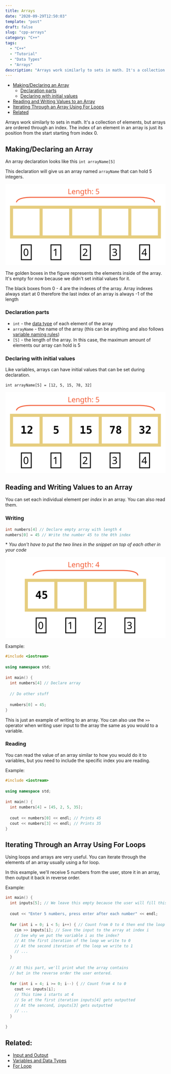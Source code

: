 ```yaml
---
title: Arrays 
date: "2020-09-29T12:50:03"
template: "post"
draft: false 
slug: "cpp-arrays"
category: "C++"
tags:
  - "C++"
  - "Tutorial"
  - "Data Types"
  - "Arrays"
description: "Arrays work similarly to sets in math. It's a collection of elements, but arrays are ordered through an index. The index of an element in an array is just its position from the start starting from index 0."
---
```


- [Making/Declaring an Array](#makingdeclaring-an-array)
  - [Declaration parts](#declaration-parts)
  - [Declaring with initial values](#declaring-with-initial-values)
- [Reading and Writing Values to an Array](#reading-and-writing-values-to-an-array)
- [Iterating Through an Array Using For Loops](#iterating-through-an-array-using-for-loops)
- [Related](#related)

Arrays work similarly to sets in math. It's a collection of elements, but arrays are ordered through an index. The index of an element in an array is just its position from the start starting from index 0.

## Making/Declaring an Array

An array declaration looks like this `int arrayName[5]`

This declaration will give us an array named `arrayName` that can hold 5 integers.

![Visual guide of an empty array with length 5](/media/graphic-cpp-arrays-1.svg)

The golden boxes in the figure represents the elements inside of the array. It's empty for now because we didn't set initial values for it.

The black boxes from 0 - 4 are the indexes of the array. Array indexes always start at 0 therefore the last index of an array is always -1 of the length

### Declaration parts

- `int` - the [data type](/posts/cpp-variables#basic-data-types) of each element of the array
- `arrayName` - the name of the array \(this can be anything and also follows [variable naming rules](/posts/cpp-variables#variable-naming-rules)\)
- `[5]` - the length of the array. In this case, the maximum amount of elements our array can hold is 5

### Declaring with initial values

Like variables, arrays can have initial values that can be set during declaration.

`int arrayName[5] = [12, 5, 15, 78, 32]`

![Array declared with initial values](/media/graphic-cpp-arrays-2.svg)

## Reading and Writing Values to an Array

You can set each individual element per *index* in an array. You can also read them.

### Writing

```cpp
int numbers[4] // Declare empty array with length 4
numbers[0] = 45 // Write the number 45 to the 0th index
```

\* *You don't have to put the two lines in the snippet on top of each other in your code*

![Write 45 to 0th index of array](/media/graphic-cpp-arrays-3.svg)

Example:

```cpp
#include <iostream>

using namespace std;

int main() {
  int numbers[4] // Declare array

  // Do other stuff

  numbers[0] = 45;
}
```

This is just an example of writing to an array. You can also use the `>>` operator when writing user input to the array the same as you would to a variable.

### Reading

You can read the value of an array similar to how you would do it to variables, but you need to include the specific index you are reading.

Example:

```cpp
#include <iostream>

using namespace std;

int main() {
  int numbers[4] = [45, 2, 5, 35];

  cout << numbers[0] << endl; // Prints 45
  cout << numbers[3] << endl; // Prints 35
}
```

## Iterating Through an Array Using For Loops

Using loops and arrays are very useful. You can iterate through the elements of an array usually using a for loop.

In this example, we'll receive 5 numbers from the user, store it in an array, then output it back in reverse order.

Example:

```cpp
int main() {
  int inputs[5]; // We leave this empty because the user will fill this up

  cout << "Enter 5 numbers, press enter after each number" << endl;

  for (int i = 0; i < 5; i++) { // Count from 0 to 4 then end the loop
    cin >> inputs[i]; // Save the input to the array at index i
    // See why we put the variable i as the index?
    // At the first iteration of the loop we write to 0
    // At the second iteration of the loop we write to 1
    // ...
  }

  // At this part, we'll print what the array contains
  // but in the reverse order the user entered.

  for (int i = 4; i >= 0; i--) { // Count from 4 to 0
    cout << inputs[i];
    // This time i starts at 4
    // So at the first iteration inputs[4] gets outputted
    // At the sencond, inputs[3] gets outputted
    // ...
  }

}
```

## Related:

- [Input and Output](/posts/cpp-input-output)
- [Variables and Data Types](/posts/cpp-variables)
- [For Loop](/posts/cpp-for-loop)